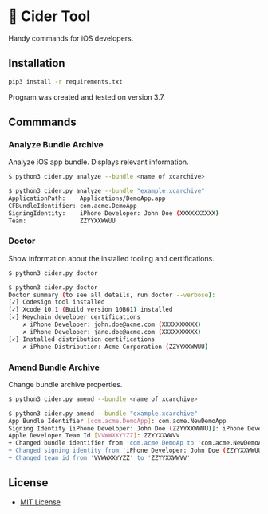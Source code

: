 # :apple: Cider Tool
Handy commands for iOS developers.

## Installation

```sh
pip3 install -r requirements.txt
```

Program was created and tested on version 3.7.

## Commmands

### Analyze Bundle Archive

Analyze iOS app bundle. Displays relevant information.

```sh
$ python3 cider.py analyze --bundle <name of xcarchive>

```

```sh
$ python3 cider.py analyze --bundle "example.xcarchive"
ApplicationPath:    Applications/DemoApp.app
CFBundleIdentifier: com.acme.DemoApp
SigningIdentity:    iPhone Developer: John Doe (XXXXXXXXXX)
Team:               ZZYYXXWWUU
```

### Doctor

Show information about the installed tooling and certifications.

```sh
$ python3 cider.py doctor

```

```sh
$ python3 cider.py doctor
Doctor summary (to see all details, run doctor --verbose):
[✓] Codesign tool installed
[✓] Xcode 10.1 (Build version 10B61) installed
[✓] Keychain developer certifications
    ✗ iPhone Developer: john.doe@acme.com (XXXXXXXXXX)
    ✗ iPhone Developer: jane.doe@acme.com (XXXXXXXXXX)
[✓] Installed distribution certifications
    ✗ iPhone Distribution: Acme Corporation (ZZYYXXWWUU)
```

### Amend Bundle Archive

Change bundle archive properties.

```sh
$ python3 cider.py amend --bundle <name of xcarchive>

```

```sh
$ python3 cider.py amend --bundle "example.xcarchive"
App Bundle Identifier [com.acme.DemoApp]: com.acme.NewDemoApp
Signing Identity [iPhone Developer: John Doe (ZZYYXXWWUU)]: iPhone Developer: Jane Doe (ZZYYXXWWUU)
Apple Developer Team Id [VVWWXXYYZZ]: ZZYYXXWWVV
+ Changed bundle identifier from 'com.acme.DemoAp to 'com.acme.NewDemoApp'
+ Changed signing identity from 'iPhone Developer: John Doe (ZZYYXXWWUU)' to 'iPhone Developer: Jane Doe (ZZYYXXWWUU)'
+ Changed team id from 'VVWWXXYYZZ' to 'ZZYYXXWWVV'
```

## License

- [MIT License][license-mit]

[license-mit]:    https://github.com/rickhohler/cider-tool/blob/master/LICENSE
